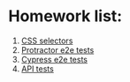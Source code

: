 # Homework list:

1. [CSS selectors](hw1.md)
2. [Protractor e2e tests](hw2.md)
3. [Cypress e2e tests](hw3.md)
4. [API tests](hw4.md)
